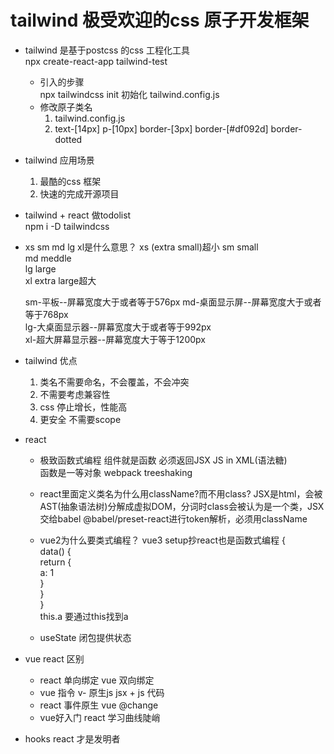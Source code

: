 # tailwind 极受欢迎的css 原子开发框架

- tailwind 是基于postcss 的css 工程化工具  
    npx create-react-app tailwind-test    
    - 引入的步骤    
      npx tailwindcss init 初始化  tailwind.config.js   
    - 修改原子类名  
      1. tailwind.config.js  
      2. text-[14px] p-[10px] border-[3px] border-[#df092d] border-dotted  

- tailwind 应用场景
    1. 最酷的css 框架  
    2. 快速的完成开源项目

- tailwind + react 做todolist  
    npm i -D tailwindcss  

- xs sm md lg xl是什么意思？
  xs (extra small)超小 
  sm small   
  md meddle   
  lg large   
  xl extra large超大  

  sm-平板--屏幕宽度大于或者等于576px
  md-桌面显示屏--屏幕宽度大于或者等于768px  
  lg-大桌面显示器--屏幕宽度大于或者等于992px  
  xl-超大屏幕显示器--屏幕宽度大于等于1200px  

- tailwind 优点
  1. 类名不需要命名，不会覆盖，不会冲突
  2. 不需要考虑兼容性
  3. css 停止增长，性能高
  4. 更安全 不需要scope

- react 
  - 极致函数式编程
    组件就是函数 必须返回JSX JS in XML(语法糖)   
    函数是一等对象 webpack treeshaking  
  - react里面定义类名为什么用className?而不用class?
    JSX是html，会被AST(抽象语法树)分解成虚拟DOM，分词时class会被认为是一个类，JSX交给babel @babel/preset-react进行token解析，必须用className   
  - vue2为什么要类式编程？  vue3 setup抄react也是函数式编程
    {  
      data() {  
        return {  
          a: 1  
        }  
      }  
    }  
    this.a 要通过this找到a  

  - useState 闭包提供状态

- vue react 区别
  - react 单向绑定 vue 双向绑定  
  - vue 指令 v-
    原生js jsx + js 代码  
  - react 事件原生 vue @change 
  - vue好入门 react 学习曲线陡峭  

- hooks react 才是发明者